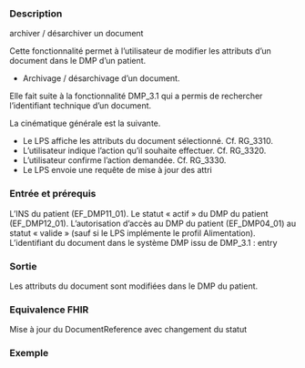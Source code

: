 
### Description 
archiver / désarchiver un document

Cette fonctionnalité permet à l’utilisateur de modifier les attributs d’un document dans le DMP d’un patient.

- Archivage / désarchivage d’un document.

Elle fait suite à la fonctionnalité DMP_3.1 qui a permis de rechercher l’identifiant technique d’un document.

La cinématique générale est la suivante.

- Le LPS affiche les attributs du document sélectionné. Cf. RG_3310.
- L’utilisateur indique l’action qu’il souhaite effectuer. Cf. RG_3320.
- L’utilisateur confirme l’action demandée. Cf. RG_3330.
- Le LPS envoie une requête de mise à jour des attri

### Entrée et prérequis

L’INS du patient (EF_DMP11_01).
Le statut « actif » du DMP du patient (EF_DMP12_01).
L’autorisation d’accès au DMP du patient (EF_DMP04_01) au statut « valide » (sauf si le LPS implémente le profil Alimentation).
L’identifiant du document dans le système DMP issu de DMP_3.1 : entry

### Sortie

Les attributs du document sont modifiées dans le DMP du patient.

### Equivalence FHIR

Mise à jour du DocumentReference avec changement du statut

### Exemple